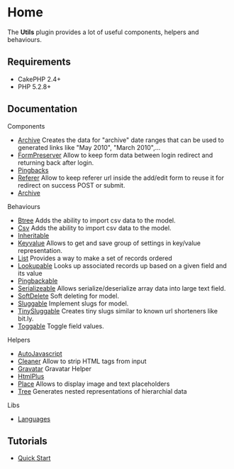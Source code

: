 Home
====

The **Utils** plugin provides a lot of useful components, helpers and behaviours.

Requirements
------------

* CakePHP 2.4+
* PHP 5.2.8+

Documentation
-------------

Components

* [Archive](Documentation/Components/Archive-Component.md) Creates the data for "archive" date ranges that can be used to generated links like "May 2010", "March 2010",...
* [FormPreserver](Documentation/Components/Form-Preserver-Component.md) Allow to keep form data between login redirect and returning back after login.
* [Pingbacks](Documentation/Components/Pingbacks-Component.md)
* [Referer](Documentation/Components/Referer-Component.md) Allow to keep referer url inside the add/edit form to reuse it for redirect on success POST or submit.
* [Archive](Documentation/Components/Utils-Component.md)

Behaviours

* [Btree](Documentation/Behaviors/Btree-Behavior.md) Adds the ability to import csv data to the model.
* [Csv](Documentation/Behaviors/Csv-Behavior.md) Adds the ability to import csv data to the model.
* [Inheritable](Documentation/Behaviors/Inheritable-Behavior.md)
* [Keyvalue](Documentation/Behaviors/Keyvalue-Behavior.md) Allows to get and save group of settings in key/value representation.
* [List](Documentation/Behaviors/List-Behavior.md) Provides a way to make a set of records ordered
* [Lookupable](Documentation/Behaviors/Lookupable-Behavior.md) Looks up associated records up based on a given field and its value
* [Pingbackable](Documentation/Behaviors/Pingbackable-Behavior.md)
* [Serializeable](Documentation/Behaviors/Serializeable-Behavior.md) Allows serialize/deserialize array data into large text field.
* [SoftDelete](Documentation/Behaviors/Soft-Delete-Behavior.md) Soft deleting for model.
* [Sluggable](Documentation/Behaviors/Sluggable-Behavior.md) Implement slugs for model.
* [TinySluggable](Documentation/Behaviors/Tiny-Sluggable-Behavior.md) Creates tiny slugs similar to known url shorteners like bit.ly.
* [Toggable](Documentation/Behaviors/Toggable-Behavior.md) Toggle field values.

Helpers

* [AutoJavascript](Documentation/Behaviours/Auto-Javascript-Helper.md)
* [Cleaner](Documentation/Behaviours/Cleaner-Helper.md) Allow to strip HTML tags from input
* [Gravatar](Documentation/Behaviours/Gravatar-Helper.md) Gravatar Helper
* [HtmlPlus](Documentation/Behaviours/Html-Plus-Helper.md)
* [Place](Documentation/Behaviours/Place-Helper.md) Allows to display image and text placeholders
* [Tree](Documentation/Behaviours/Tree-Helper.md) Generates nested representations of hierarchial data

Libs

* [Languages](Documentation/Libs/Languages.md)

Tutorials
---------

* [Quick Start](Tutorials/Quick-Start.md)
